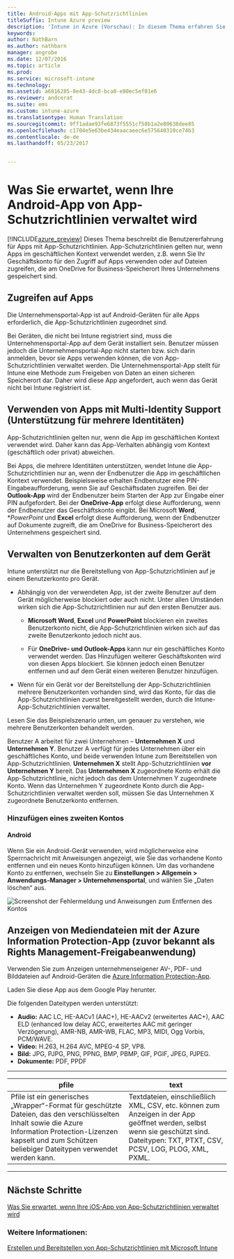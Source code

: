 ```yaml
---
title: Android-Apps mit App-Schutzrichtlinien
titleSuffix: Intune Azure preview
description: 'Intune in Azure (Vorschau): In diesem Thema erfahren Sie, was Sie erwartet, wenn Ihre Android-App von App-Schutzrichtlinien verwaltet wird.'
keywords: 
author: NathBarn
ms.author: nathbarn
manager: angrobe
ms.date: 12/07/2016
ms.topic: article
ms.prod: 
ms.service: microsoft-intune
ms.technology: 
ms.assetid: a6816285-8e43-4dc8-bca0-e80ec5ef01e6
ms.reviewer: andcerat
ms.suite: ems
ms.custom: intune-azure
ms.translationtype: Human Translation
ms.sourcegitcommit: 9ff1adae93fe6873f5551cf58b1a2e89638dee85
ms.openlocfilehash: c1704e5e63be434eaacaeec6e575640310ce74b3
ms.contentlocale: de-de
ms.lasthandoff: 05/23/2017


---
```


# <a name="what-to-expect-when-your-android-app-is-managed-by-app-protection-policies"></a>Was Sie erwartet, wenn Ihre Android-App von App-Schutzrichtlinien verwaltet wird 
[!INCLUDE[azure_preview](./includes/azure_preview.md)] Dieses Thema beschreibt die Benutzererfahrung für Apps mit App-Schutzrichtlinien. App-Schutzrichtlinien gelten nur, wenn Apps im geschäftlichen Kontext verwendet werden, z.B. wenn Sie Ihr Geschäftskonto für den Zugriff auf Apps verwenden oder auf Dateien zugreifen, die am OneDrive for Business-Speicherort Ihres Unternehmens gespeichert sind.
##  <a name="accessing-apps"></a>Zugreifen auf Apps

Die Unternehmensportal-App ist auf Android-Geräten für alle Apps erforderlich, die App-Schutzrichtlinien zugeordnet sind.

Bei Geräten, die nicht bei Intune registriert sind, muss die Unternehmensportal-App auf dem Gerät installiert sein. Benutzer müssen jedoch die Unternehmensportal-App nicht starten bzw. sich darin anmelden, bevor sie Apps verwenden können, die von App-Schutzrichtlinien verwaltet werden.
Die Unternehmensportal-App stellt für Intune eine Methode zum Freigeben von Daten an einen sicheren Speicherort dar. Daher wird diese App angefordert, auch wenn das Gerät nicht bei Intune registriert ist.


##  <a name="using-apps-with-multi-identity-support"></a>Verwenden von Apps mit Multi-Identity Support (Unterstützung für mehrere Identitäten)

App-Schutzrichtlinien gelten nur, wenn die App im geschäftlichen Kontext verwendet wird. Daher kann das App-Verhalten abhängig vom Kontext (geschäftlich oder privat) abweichen.

Bei Apps, die mehrere Identitäten unterstützen, wendet Intune die App-Schutzrichtlinien nur an, wenn der Endbenutzer die App im geschäftlichen Kontext verwendet.  Beispielsweise erhalten Endbenutzer eine PIN-Eingabeaufforderung, wenn Sie auf Geschäftsdaten zugreifen.  Bei der **Outlook-App** wird der Endbenutzer beim Starten der App zur Eingabe einer PIN aufgefordert. Bei der **OneDrive-App** erfolgt diese Aufforderung, wenn der Endbenutzer das Geschäftskonto eingibt.  Bei Microsoft **Word**, **PowerPoint* und **Excel** erfolgt diese Aufforderung, wenn der Endbenutzer auf Dokumente zugreift, die am OneDrive for Business-Speicherort des Unternehmens gespeichert sind.
##  <a name="managing-user-accounts-on-the-device"></a>Verwalten von Benutzerkonten auf dem Gerät

Intune unterstützt nur die Bereitstellung von App-Schutzrichtlinien auf je einem Benutzerkonto pro Gerät.

* Abhängig von der verwendeten App, ist der zweite Benutzer auf dem Gerät möglicherweise blockiert oder auch nicht. Unter allen Umständen wirken sich die App-Schutzrichtlinien nur auf den ersten Benutzer aus.

  * **Microsoft Word**, **Excel** und **PowerPoint** blockieren ein zweites Benutzerkonto nicht, die App-Schutzrichtlinien wirken sich auf das zweite Benutzerkonto jedoch nicht aus.

  * Für **OneDrive- und Outlook-Apps** kann nur ein geschäftliches Konto verwendet werden.  Das Hinzufügen weiterer Geschäftskonten wird von diesen Apps blockiert.  Sie können jedoch einen Benutzer entfernen und auf dem Gerät einen weiteren Benutzer hinzufügen.


* Wenn für ein Gerät vor der Bereitstellung der App-Schutzrichtlinien mehrere Benutzerkonten vorhanden sind, wird das Konto, für das die App-Schutzrichtlinien zuerst bereitgestellt werden, durch die Intune-App-Schutzrichtlinien verwaltet.


Lesen Sie das Beispielszenario unten, um genauer zu verstehen, wie mehrere Benutzerkonten behandelt werden.

Benutzer A arbeitet für zwei Unternehmen – **Unternehmen X** und **Unternehmen Y**. Benutzer A verfügt für jedes Unternehmen über ein geschäftliches Konto, und beide verwenden Intune zum Bereitstellen von App-Schutzrichtlinien. **Unternehmen X** stellt App-Schutzrichtlinien **vor** **Unternehmen Y** bereit. Das **Unternehmen X** zugeordnete Konto erhält die App-Schutzrichtlinie, nicht jedoch das dem Unternehmen Y zugeordnete Konto. Wenn das Unternehmen Y zugeordnete Konto durch die App-Schutzrichtlinien verwaltet werden soll, müssen Sie das Unternehmen X zugeordnete Benutzerkonto entfernen.
### <a name="adding-a-second-account"></a>Hinzufügen eines zweiten Kontos
####  <a name="android"></a>Android
Wenn Sie ein Android-Gerät verwenden, wird möglicherweise eine Sperrnachricht mit Anweisungen angezeigt, wie Sie das vorhandene Konto entfernen und ein neues Konto hinzufügen können.  Um das vorhandene Konto zu entfernen, wechseln Sie zu **Einstellungen &gt; Allgemein &gt; Anwendungs-Manager &gt; Unternehmensportal**, und wählen Sie „Daten löschen“ aus.

![Screenshot der Fehlermeldung und Anweisungen zum Entfernen des Kontos](./media/android-switch-user.png)

##  <a name="viewing-media-files-with-the-azure-information-protection-app-previously-known-as-rights-management-sharing-app"></a>Anzeigen von Mediendateien mit der Azure Information Protection-App (zuvor bekannt als Rights Management-Freigabeanwendung)
Verwenden Sie zum Anzeigen unternehmenseigener AV-, PDF- und Bilddateien auf Android-Geräten die [Azure Information Protection-App](https://play.google.com/store/apps/details?id=com.microsoft.ipviewer).

Laden Sie diese App aus dem Google Play herunter.  

Die folgenden Dateitypen werden unterstützt:

* **Audio:** AAC LC, HE-AACv1 (AAC+), HE-AACv2 (erweitertes AAC+), AAC ELD (enhanced low delay ACC, erweitertes AAC mit geringer Verzögerung), AMR-NB, AMR-WB, FLAC, MP3, MIDI, Ogg Vorbis, PCM/WAVE.
* **Video:** H.263, H.264 AVC, MPEG-4 SP, VP8.
* **Bild:** JPG, PJPG, PNG, PPNG, BMP, PBMP, GIF, PGIF, JPEG, PJPEG.
* **Dokumente:** PDF, PPDF

------------
|**pfile**|**text**|
|----|----|
|Pfile ist ein generisches „Wrapper“-Format für geschützte Dateien, das den verschlüsselten Inhalt sowie die Azure Information Protection-Lizenzen kapselt und zum Schützen beliebiger Dateitypen verwendet werden kann.|Textdateien, einschließlich XML, CSV, etc. können zum Anzeigen in der App geöffnet werden, selbst wenn sie geschützt sind. Dateitypen: TXT, PTXT, CSV, PCSV, LOG, PLOG, XML, PXML.|
---------------
## <a name="next-steps"></a>Nächste Schritte
[Was Sie erwartet, wenn Ihre iOS-App von App-Schutzrichtlinien verwaltet wird](app-protection-enabled-apps-ios.md)

### <a name="see-also"></a>Weitere Informationen:
[Erstellen und Bereitstellen von App-Schutzrichtlinien mit Microsoft Intune](app-protection-policies.md)

